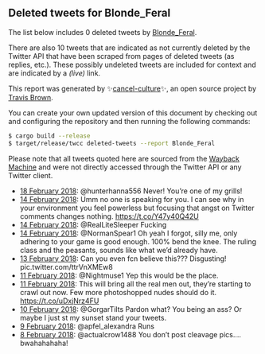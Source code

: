 ## Deleted tweets for Blonde_Feral

The list below includes 0 deleted tweets by
[Blonde_Feral](https://twitter.com/Blonde_Feral).

There are also 10 tweets that are indicated as not currently
deleted by the Twitter API that have been scraped from pages of deleted tweets (as replies, etc.).
These possibly undeleted tweets are included for context and are indicated by a _(live)_ link.


This report was generated by ✨[cancel-culture](https://github.com/travisbrown/cancel-culture)✨,
an open source project by [Travis Brown](https://twitter.com/travisbrown).

You can create your own updated version of this document by checking out and configuring the
repository and then running the following commands:

```bash
$ cargo build --release
$ target/release/twcc deleted-tweets --report Blonde_Feral
```

Please note that all tweets quoted here are sourced from the
[Wayback Machine](https://web.archive.org) and were not directly accessed through the Twitter API or
any Twitter client.

* [18 February 2018](https://web.archive.org/web/20180218034506/https://twitter.com/Blonde_Feral/status/965069638752198657): @hunterhanna556 Never! You’re one of my grills! <!--965069638752198657-->
* [14 February 2018](https://web.archive.org/web/20180214184134/https://twitter.com/Blonde_Feral/status/963845690521726976): Umm no one is speaking for you. I can see why in your environment you feel powerless but focusing that angst on Twitter comments changes nothing. https://t.co/Y47y40Q42U <!--963845690521726976-->
* [14 February 2018](https://web.archive.org/web/20180214145629/https://twitter.com/Blonde_Feral/status/963789046446215168): @RealLiteSleeper Fucking <!--963789046446215168-->
* [14 February 2018](https://web.archive.org/web/20180214123509/https://twitter.com/Blonde_Feral/status/963753478718918658): @NormanSpear1 Oh yeah I forgot, silly me, only adhering to your game is good enough. 100% bend the knee. The ruling class and the peasants, sounds like what we’d already have. <!--963753478718918658-->
* [13 February 2018](https://web.archive.org/web/20180213142335/https://twitter.com/blonde_feral/status/963412431262371840): Can you even fcn believe this??? Disgusting! pic.twitter.com/ttrVnXMEw8 <!--963412431262371840-->
* [11 February 2018](https://web.archive.org/web/20180211111238/https://twitter.com/blonde_feral/status/962645549152440320): @Nightmuse1 Yep this would be the place. <!--962645549152440320-->
* [11 February 2018](https://web.archive.org/web/20180211043337/https://twitter.com/blonde_feral/status/962545133295202304): This will bring all the real men out, they’re starting to crawl out now. Few more photoshopped nudes should do it. https://t.co/uDxjNrz4FU <!--962545133295202304-->
* [10 February 2018](https://web.archive.org/web/20180210000439/https://twitter.com/blonde_feral/status/962115057781002240): @GorgarTilts Pardon what? You being an ass? Or maybe I just st my sunset stand your tweets. <!--962115057781002240-->
* [ 9 February 2018](https://web.archive.org/web/20180209032213/https://twitter.com/blonde_feral/status/961802389186646017): @apfel_alexandra Runs <!--961802389186646017-->
* [ 8 February 2018](https://web.archive.org/web/20180208030004/https://twitter.com/blonde_feral/status/961434427074187265): @actualcrow1488 You don’t post cleavage pics.... bwahahahaha! <!--961434427074187265-->

